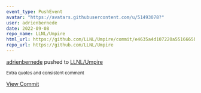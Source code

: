```yaml
---
event_type: PushEvent
avatar: "https://avatars.githubusercontent.com/u/51493078?"
user: adrienbernede
date: 2022-09-08
repo_name: LLNL/Umpire
html_url: https://github.com/LLNL/Umpire/commit/e4635a4d107220a5516665bfa14b4c711b6b51e9
repo_url: https://github.com/LLNL/Umpire
---
```


<a href='https://github.com/adrienbernede' target='_blank'>adrienbernede</a> pushed to <a href='https://github.com/LLNL/Umpire' target='_blank'>LLNL/Umpire</a>

<small>Extra quotes and consistent comment</small>

<a href='https://github.com/LLNL/Umpire/commit/e4635a4d107220a5516665bfa14b4c711b6b51e9' target='_blank'>View Commit</a>